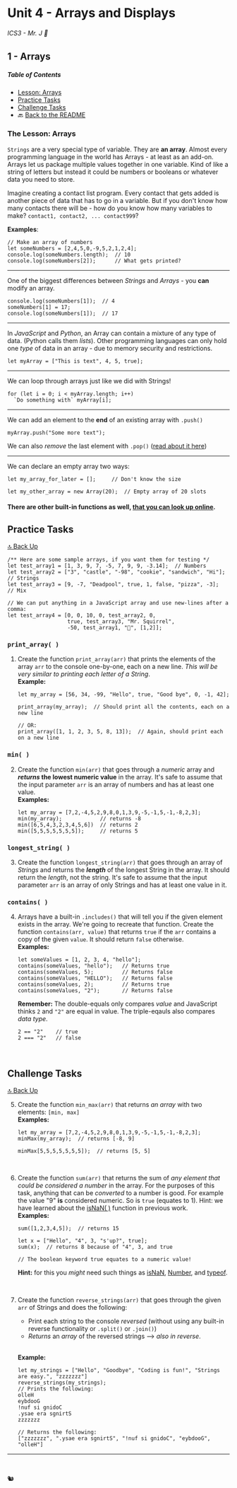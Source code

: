 # Unit 4 - Arrays and Displays

###### ICS3 - Mr. J 🐯

## 1 - Arrays

##### Table of Contents
- [Lesson: Arrays](#the-lesson-arrays)
- [Practice Tasks](#practice-tasks)
- [Challenge Tasks](#challenge-tasks)
- 🔙 [Back to the README](../README.md)

### The Lesson: Arrays

`Strings` are a very special type of variable. They are **an array**. Almost every programming language in the world has Arrays - at least as an add-on. Arrays let us package multiple values together in one variable. Kind of like a string of letters but instead it could be numbers or booleans or whatever data you need to store.

Imagine creating a contact list program. Every contact that gets added is another piece of data that has to go in a variable. But if you don't know how many contacts there will be - how do you know how many variables to make? `contact1, contact2, ... contact999`?

**Examples**:
```JS
// Make an array of numbers
let someNumbers = [2,4,5,0,-9,5,2,1,2,4];
console.log(someNumbers.length);  // 10
console.log(someNumbers[2]);      // What gets printed?
```

---

One of the biggest differences between _Strings_ and _Arrays_ - you **can** modify an array. 

```JS
console.log(someNumbers[1]);  // 4
someNumbers[1] = 17;
console.log(someNumbers[1]);  // 17
```

---

In _JavaScript_ and _Python_, an Array can contain a mixture of any type of data. (Python calls them _lists_). Other programming languages can only hold one _type_ of data in an array - due to memory security and restrictions.

```JS
let myArray = ["This is text", 4, 5, true];
```
---
We can loop through arrays just like we did with Strings!

```JS
for (let i = 0; i < myArray.length; i++)
  `Do something with` myArray[i];
```
---
We can add an element to the **end** of an existing array with `.push()`

```JS
myArray.push("Some more text");
```

We can also _remove_ the last element with `.pop()` ([read about it here](https://www.w3schools.com/jsref/jsref_pop.asp))

---

We can declare an empty array two ways:
```JS
let my_array_for_later = [];     // Don't know the size

let my_other_array = new Array(20);  // Empty array of 20 slots
```

#### There are other built-in functions as well, [that you can look up online](https://www.w3schools.com/js/js_arrays.asp).



## Practice Tasks

[🔝 Back Up](#1---arrays)

```JS
/** Here are some sample arrays, if you want them for testing */
let test_array1 = [1, 3, 9, 7, -5, 7, 9, 9, -3.14];  // Numbers
let test_array2 = ["3", "castle", "-98", "cookie", "sandwich", "Hi"];  // Strings
let test_array3 = [9, -7, "Deadpool", true, 1, false, "pizza", -3];  // Mix

// We can put anything in a JavaScript array and use new-lines after a comma:
let test_array4 = [0, 0, 10, 0, test_array2, 0,
                   true, test_array3, "Mr. Squirrel",
                   -50, test_array1, "💩", [1,2]];
```

### `print_array( )`

1. Create the function `print_array(arr)` that prints the elements of the array `arr` to the console one-by-one, each on a new line. _This will be very similar to printing each letter of a String_.
<br>**Example:**

    ```JS
    let my_array = [56, 34, -99, "Hello", true, "Good bye", 0, -1, 42];

    print_array(my_array);  // Should print all the contents, each on a new line

    // OR:
    print_array([1, 1, 2, 3, 5, 8, 13]);  // Again, should print each on a new line
    ```

### `min( )`

2. Create the function `min(arr)` that goes through a _numeric_ array and **_returns_ the lowest numeric value** in the array. It's safe to assume that the input parameter `arr` is an array of numbers and has at least one value.
<br>**Examples:**

    ```JS
    let my_array = [7,2,-4,5,2,9,8,0,1,3,9,-5,-1,5,-1,-8,2,3];
    min(my_array);            // returns -8
    min([6,5,4,3,2,3,4,5,6])  // returns 2
    min([5,5,5,5,5,5,5]);     // returns 5
    ```

### `longest_string( )`

3. Create the function `longest_string(arr)` that goes through an array of _Strings_ and returns the _**length**_ of the longest String in the array. It should return the _length_, not the string. It's safe to assume that the input parameter `arr` is an array of only Strings and has at least one value in it.


### `contains( )`

4. Arrays have a built-in `.includes()` that will tell you if the given element exists in the array. We're going to recreate that function. Create the function `contains(arr, value)` that returns `true` if the `arr` contains a copy of the given `value`. It should return `false` otherwise.
  <br>**Examples:**

    ```JS
    let someValues = [1, 2, 3, 4, "hello"];
    contains(someValues, "hello");   // Returns true
    contains(someValues, 5);         // Returns false
    contains(someValues, "HELLO");   // Returns false
    contains(someValues, 2);         // Returns true
    contains(someValues, "2");       // Returns false
    ```

    **Remember:**
    The double-equals only compares _value_ and JavaScript thinks `2` and `"2"` are equal in value. The triple-eqauls also compares _data type_.
    ```JS
    2 == "2"    // true
    2 === "2"   // false
    ```

<br>

## Challenge Tasks

[🔝 Back Up](#1---arrays)

5.  Create the function `min_max(arr)` that returns _an array_ with two elements: `[min, max]`
  <br>**Examples:**
    ```JS
    let my_array = [7,2,-4,5,2,9,8,0,1,3,9,-5,-1,5,-1,-8,2,3];
    minMax(my_array);  // returns [-8, 9]

    minMax[5,5,5,5,5,5,5]);  // returns [5, 5]
    ```
<br>

6. Create the function `sum(arr)` that returns the sum of _any element that could be considered a number_ in the array. For the purposes of this task, anything that can be _converted_ to a number is good. For example the value "9" **is** considered numeric. So is `true` (equates to 1). Hint: we have learned about the [isNaN( )](https://www.w3schools.com/jsref/jsref_isnan.asp) function in previous work.
    <br>**Examples:**
    ```JS
    sum([1,2,3,4,5]);  // returns 15

    let x = ["Hello", "4", 3, "s'up?", true];
    sum(x);  // returns 8 because of "4", 3, and true

    // The boolean keyword true equates to a numeric value!
    ```
    **Hint:** for this you _might_ need such things as [isNaN](https://www.w3schools.com/jsref/jsref_isnan.asp), [Number](https://www.w3schools.com/jsref/jsref_number.asp), and [typeof](https://www.w3schools.com/js/js_typeof.asp).

<br>

7. Create the function `reverse_strings(arr)` that goes through the given `arr` of Strings and does the following:
   - Print each string to the console _reversed_ (without using any built-in reverse functionality or `.split()` or `.join()`)
   - _Returns_ an _array_ of the reversed strings --> _also in reverse_.
    
    <br>**Example:**
    ```JS
    let my_strings = ["Hello", "Goodbye", "Coding is fun!", "Strings are easy.", "zzzzzzz"]
    reverse_strings(my_strings);
    // Prints the following:
    olleH
    eybdooG
    !nuf si gnidoC
    .ysae era sgnirtS
    zzzzzzz

    // Returns the following:
    ["zzzzzzz", ".ysae era sgnirtS", "!nuf si gnidoC", "eybdooG", "olleH"]
    ```
    

---

<br>

🐿️

